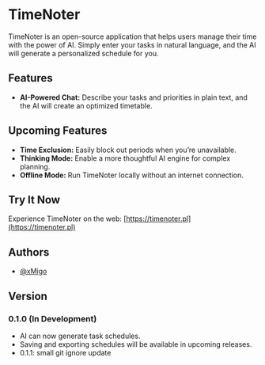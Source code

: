 # TimeNoter

TimeNoter is an open-source application that helps users manage their time with the power of AI. Simply enter your tasks in natural language, and the AI will generate a personalized schedule for you.

## Features

- **AI-Powered Chat:** Describe your tasks and priorities in plain text, and the AI will create an optimized timetable.

## Upcoming Features

- **Time Exclusion:** Easily block out periods when you’re unavailable.
- **Thinking Mode:** Enable a more thoughtful AI engine for complex planning.
- **Offline Mode:** Run TimeNoter locally without an internet connection.

## Try It Now

Experience TimeNoter on the web: [https://timenoter.pl](https://timenoter.pl)

## Authors

- [@xMigo](https://github.com/MigoCode66)

## Version

### 0.1.0 (In Development)

- AI can now generate task schedules.
- Saving and exporting schedules will be available in upcoming releases.
- 0.1.1: small git ignore update